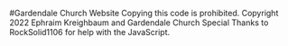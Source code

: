 #Gardendale Church Website
Copying this code is prohibited. Copyright 2022 Ephraim Kreighbaum and Gardendale Church
Special Thanks to RockSolid1106 for help with the JavaScript.
